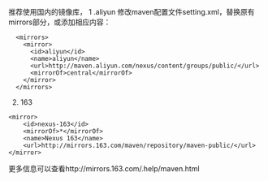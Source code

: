 推荐使用国内的镜像库，
1 .aliyun
修改maven配置文件setting.xml，替换原有mirrors部分，或添加相应内容：
```
  <mirrors>
    <mirror>
      <id>aliyun</id>
      <name>aliyun</name>
      <url>http://maven.aliyun.com/nexus/content/groups/public/</url>
      <mirrorOf>central</mirrorOf>
    </mirror>
  </mirrors>
```
2. 163

```
<mirror>
    <id>nexus-163</id>
    <mirrorOf>*</mirrorOf>
    <name>Nexus 163</name>
    <url>http://mirrors.163.com/maven/repository/maven-public/</url>
</mirror>
```

更多信息可以查看http://mirrors.163.com/.help/maven.html
